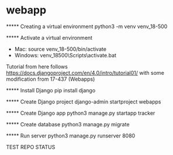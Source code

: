 # webapp

***** Creating a virtual environment
python3 -m venv venv_18-500

***** Activate a virtual environment
- Mac: source venv_18-500/bin/activate
- Windows: venv_18500\Scripts\activate.bat


Tutorial from here follows https://docs.djangoproject.com/en/4.0/intro/tutorial01/
with some modification from 17-437 (Webapps)

***** Install Django
pip install django

***** Create Django project
django-admin startproject webapps

***** Create Django app
python3 manage.py startapp tracker

***** Create database
python3 manage.py migrate

***** Run server
python3 manage.py runserver 8080

TEST REPO STATUS